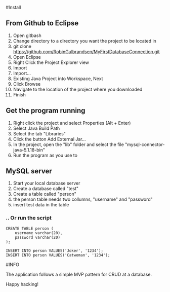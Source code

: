 #Install

## From Github to Eclipse

1. Open gitbash
2. Change directory to a directory you want the project to be located in
3. git clone https://github.com/RobinGulbrandsen/MyFirstDatabaseConnection.git
4. Open Eclipse
5. Right Click the Project Explorer view
6. Import 
7. Import...
8. Existing Java Project into Workspace, Next
9. Click Browse
10. Navigate to the location of the project where you downloaded
9. Finish

## Get the program running

1. Right click the project and select Properties (Alt + Enter)
2. Select Java Build Path
3. Select the tab "Libraries"
4. Click the button Add External Jar...
5. In the project, open the "lib" folder and select the file "mysql-connector-java-5.1.18-bin"
6. Run the program as you use to

## MySQL server

1. Start your local database server
2. Create a database called "test"
3. Create a table called "person"
4. the person table needs two collumns, "username" and "password"
5. insert test data in the table

### .. Or run the script

	CREATE TABLE person (
		username varchar(20),
		password varchar(20)
	);

	INSERT INTO person VALUES('Joker', '1234');
	INSERT INTO person VALUES('Catwoman', '1234');

#INFO

The application follows a simple MVP pattern for CRUD at a database.

Happy hacking!